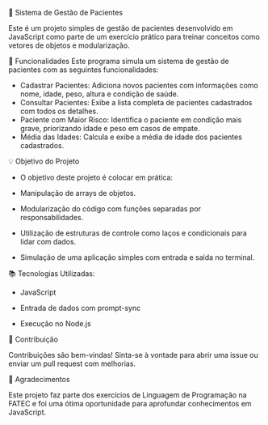 🏥 Sistema de Gestão de Pacientes

Este é um projeto simples de gestão de pacientes desenvolvido em JavaScript como parte de um exercício prático para treinar conceitos como vetores de objetos e modularização.


📝 Funcionalidades
Este programa simula um sistema de gestão de pacientes com as seguintes funcionalidades:

- Cadastrar Pacientes: Adiciona novos pacientes com informações como nome, idade, peso, altura e condição de saúde.
- Consultar Pacientes: Exibe a lista completa de pacientes cadastrados com todos os detalhes.
- Paciente com Maior Risco: Identifica o paciente em condição mais grave, priorizando idade e peso em casos de empate.
- Média das Idades: Calcula e exibe a média de idade dos pacientes cadastrados.
  
  
💡 Objetivo do Projeto
- O objetivo deste projeto é colocar em prática:

- Manipulação de arrays de objetos.

- Modularização do código com funções separadas por responsabilidades.

- Utilização de estruturas de controle como laços e condicionais para lidar com dados.

- Simulação de uma aplicação simples com entrada e saída no terminal.

📚 Tecnologias Utilizadas:

- JavaScript

- Entrada de dados com prompt-sync

- Execução no Node.js
  

🔗 Contribuição

Contribuições são bem-vindas! Sinta-se à vontade para abrir uma issue ou enviar um pull request com melhorias.


🏅 Agradecimentos

Este projeto faz parte dos exercícios de Linguagem de Programação na FATEC e foi uma ótima oportunidade para aprofundar conhecimentos em JavaScript.

